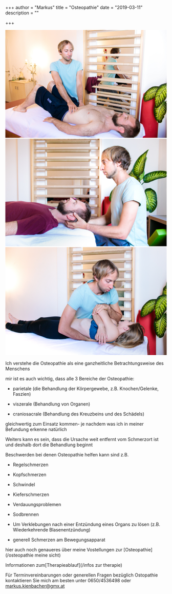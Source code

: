 +++
author = "Markus"
title = "Osteopathie"
date = "2019-03-11"
description = ""

+++


<img src="/img/osteopathie 1.jpg" >
<img src="/img/osteopathie 2.jpg" >
<img src="/img/osteopathie 3.jpg" >


Ich verstehe die Osteopathie als eine ganzheitliche Betrachtungsweise des Menschens

mir ist es auch wichtig, dass alle 3 Bereiche der Osteopathie:
* parietale (die Behandlung der Körpergewebe, z.B. Knochen/Gelenke, Faszien)

* viszerale (Behandlung von Organen) 

* craniosacrale (Behandlung des Kreuzbeins und des Schädels)

 gleichwertig zum Einsatz kommen- je nachdem was ich in meiner Befundung erkenne natürlich

Weiters kann es sein, dass die Ursache weit entfernt vom Schmerzort ist und deshalb dort die Behandlung beginnt

Beschwerden bei denen Osteopathie helfen kann sind z.B.
* Regelschmerzen

* Kopfschmerzen

* Schwindel

* Kieferschmerzen

* Verdauungsproblemen

* Sodbrennen

* Um Verklebungen nach einer Entzündung eines Organs zu lösen (z.B. Wiederkehrende Blasenentzündung)

* generell Schmerzen am Bewegungsapparat

hier auch noch genaueres über meine Vostellungen zur [Osteopathie] (/osteopathie meine sicht)

Informationen zum[Therapieablauf](/infos zur therapie)

Für Terminvereinbarungen oder generellen Fragen bezüglich Ostopathie kontaktieren Sie mich am besten unter 0650/4536498 oder markus.kienbacher@gmx.at
